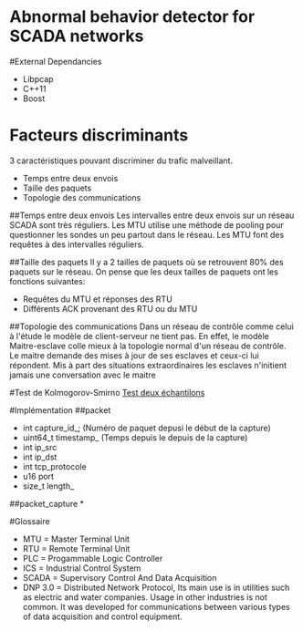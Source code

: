 Abnormal behavior detector for SCADA networks
=======

#External Dependancies
* Libpcap
* C++11
* Boost

# Facteurs discriminants
3 caractéristiques pouvant discriminer du trafic malveillant.
* Temps entre deux envois
* Taille des paquets
* Topologie des communications


##Temps entre deux envois
Les intervalles entre deux envois sur un réseau SCADA sont très réguliers. Les MTU utilise une méthode de pooling pour questionner les sondes un peu partout dans le réseau. Les MTU font des requêtes à des intervalles réguliers.

##Taille des paquets
Il y a 2 tailles de paquets où se retrouvent 80% des paquets sur le réseau. On pense que les deux tailles de paquets ont les fonctions suivantes:
* Requêtes du MTU et réponses des RTU
* Différents ACK provenant des RTU ou du MTU

##Topologie des communications
Dans un réseau de contrôle comme celui à l'étude le modèle de client-serveur ne tient pas. En effet, le modèle Maitre-esclave colle mieux à la topologie normal d'un réseau de contrôle. Le maitre demande des mises à jour de ses esclaves et ceux-ci lui répondent. Mis à part des situations extraordinaires les esclaves n'initient jamais une conversation avec le maitre

#Test de Kolmogorov-Smirno
[Test deux échantilons](http://en.wikipedia.org/wiki/Kolmogorov%E2%80%93Smirnov_test#Two-sample_Kolmogorov.E2.80.93Smirnov_test)

#Implémentation
##packet
* int capture_id_; (Numéro de paquet depusi le début de la capture)
* uint64_t timestamp_ (Temps depuis le depuis de la capture)
* int ip_src
* int ip_dst
* int tcp_protocole
* u16 port
* size_t length_

##packet_capture
* 

#Glossaire
* MTU = Master Terminal Unit
* RTU = Remote Terminal Unit
* PLC = Progammable Logic Controller
* ICS = Industrial Control System
* SCADA = Supervisory Control And Data Acquisition
* DNP 3.0 = Distributed Network Protocol,  Its main use is in utilities such as electric and water companies. Usage in other industries is not common. It was developed for communications between various types of data acquisition and control equipment.
